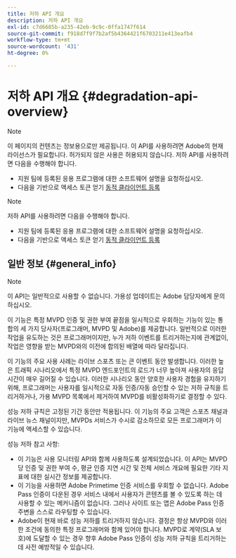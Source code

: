 ```yaml
---
title: 저하 API 개요
description: 저하 API 개요
exl-id: c7d6685b-a235-42eb-9c9c-0ffa1747f614
source-git-commit: f918d7f9f7b2af5b4364421f6703211e413eafb4
workflow-type: tm+mt
source-wordcount: '431'
ht-degree: 0%

---
```


# 저하 API 개요 {#degradation-api-overview}

>[!NOTE]
>
>이 페이지의 컨텐츠는 정보용으로만 제공됩니다. 이 API를 사용하려면 Adobe의 현재 라이선스가 필요합니다. 허가되지 않은 사용은 허용되지 않습니다.
>저하 API를 사용하려면 다음을 수행해야 합니다.
>- 지원 팀에 등록된 응용 프로그램에 대한 소프트웨어 설명을 요청하십시오.
>- 다음을 기반으로 액세스 토큰 얻기 [동적 클라이언트 등록](dynamic-client-registration.md)
> 

>[!NOTE]
>
>저하 API를 사용하려면 다음을 수행해야 합니다.
>- 지원 팀에 등록된 응용 프로그램에 대한 소프트웨어 설명을 요청하십시오.
>- 다음을 기반으로 액세스 토큰 얻기 [동적 클라이언트 등록](dynamic-client-registration.md)
> 

## 일반 정보 {#general_info}

>[!NOTE]
>
>이 API는 일반적으로 사용할 수 없습니다. 가용성 업데이트는 Adobe 담당자에게 문의하십시오.

이 기능은 특정 MVPD 인증 및 권한 부여 끝점을 일시적으로 우회하는 기능이 있는 통합의 세 가지 당사자(프로그래머, MVPD 및 Adobe)를 제공합니다. 일반적으로 이러한 작업을 유도하는 것은 프로그래머이지만, 누가 저하 이벤트를 트리거하는지에 관계없이, 작업은 영향을 받는 MVPD와의 이전에 합의된 배열에 따라 달라집니다.

이 기능의 주요 사용 사례는 라이브 스포츠 또는 큰 이벤트 동안 발생합니다. 이러한 높은 트래픽 시나리오에서 특정 MVPD 엔드포인트의 로드가 너무 높아져 사용자의 응답 시간이 매우 길어질 수 있습니다. 이러한 시나리오 동안 양호한 사용자 경험을 유지하기 위해, 프로그래머는 사용자를 일시적으로 자동 인증/자동 승인할 수 있는 저하 규칙을 트리거하거나, 가용 MVPD 목록에서 제거하여 MVPD를 비활성화하기로 결정할 수 있다.

성능 저하 규칙은 고정된 기간 동안만 적용됩니다. 이 기능의 주요 고객은 스포츠 채널과 라이브 뉴스 채널이지만, MVPDs 서비스가 수시로 감소하므로 모든 프로그래머가 이 기능에 액세스할 수 있습니다.

성능 저하 참고 사항:

- 이 기능은 사용 모니터링 API와 함께 사용하도록 설계되었습니다. 이 API는 MVPD당 인증 및 권한 부여 수, 평균 인증 지연 시간 및 전체 서비스 개요에 필요한 기타 지표에 대한 실시간 정보를 제공합니다.
- 이 기능을 사용하면 Adobe Primetime 인증 서비스를 우회할 수 없습니다. Adobe Pass 인증이 다운된 경우 서비스 내에서 사용자가 콘텐츠를 볼 수 있도록 하는 데 사용할 수 있는 메커니즘이 없습니다. 그러나 사이트 또는 앱은 Adobe Pass 인증 주변을 스스로 라우팅할 수 있습니다.
- Adobe이 현재 바로 성능 저하를 트리거하지 않습니다. 결정은 항상 MVPD와 이러한 조건에 동의한 특정 프로그래머와 함께 있어야 합니다. MVPD로 계약(SLA 보호)에 도달할 수 있는 경우 향후 Adobe Pass 인증이 성능 저하 규칙을 트리거하는 데 사전 예방적일 수 있습니다.

<!--
## Related Information {#related}

- [ESM API](/help/authentication/entitlement-service-monitoring-api.md)
- [Server-side Metrics](/help/authentication/understanding-serverside-metrics.md)
-->
